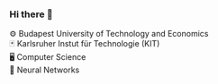 ### Hi there 👋

⚙ Budapest University of Technology and Economics  
🃏 Karlsruher Instut für Technologie (KIT)  
🖥 Computer Science  
🤹 Neural Networks  
